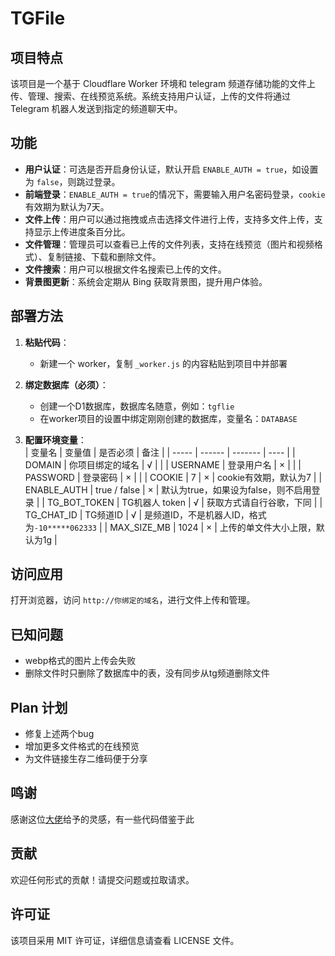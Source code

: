 # TGFile

## 项目特点
该项目是一个基于 Cloudflare Worker 环境和 telegram 频道存储功能的文件上传、管理、搜索、在线预览系统。系统支持用户认证，上传的文件将通过 Telegram 机器人发送到指定的频道聊天中。

## 功能
- **用户认证**：可选是否开启身份认证，默认开启 `ENABLE_AUTH = true`，如设置为 `false`，则跳过登录。
- **前端登录**：`ENABLE_AUTH = true`的情况下，需要输入用户名密码登录，`cookie`有效期为默认为7天。
- **文件上传**：用户可以通过拖拽或点击选择文件进行上传，支持多文件上传，支持显示上传进度条百分比。
- **文件管理**：管理员可以查看已上传的文件列表，支持在线预览（图片和视频格式）、复制链接、下载和删除文件。
- **文件搜索**：用户可以根据文件名搜索已上传的文件。
- **背景图更新**：系统会定期从 Bing 获取背景图，提升用户体验。

## 部署方法

1. **粘贴代码**：
   - 新建一个 worker，复制 `_worker.js` 的内容粘贴到项目中并部署

2. **绑定数据库（必须）**：
   - 创建一个D1数据库，数据库名随意，例如：`tgflie`
   - 在worker项目的设置中绑定刚刚创建的数据库，变量名：`DATABASE`

3. **配置环境变量**：  
   | 变量名 | 变量值 | 是否必须 | 备注 |
   | ----- | ------ | ------- | ---- |
   | DOMAIN | 你项目绑定的域名 | √ |    |
   | USERNAME | 登录用户名 | × |    |
   | PASSWORD | 登录密码 | × |    |
   | COOKIE | 7 | × | cookie有效期，默认为7 |
   | ENABLE_AUTH | true / false | × | 默认为true，如果设为false，则不启用登录 |
   | TG_BOT_TOKEN | TG机器人 token | √ | 获取方式请自行谷歌，下同 |
   | TG_CHAT_ID | TG频道ID | √ | 是频道ID，不是机器人ID，格式为`-10*****062333` |
   | MAX_SIZE_MB | 1024 | × | 上传的单文件大小上限，默认为1g |

## 访问应用
   打开浏览器，访问 `http://你绑定的域名`，进行文件上传和管理。

## 已知问题
- webp格式的图片上传会失败
- 删除文件时只删除了数据库中的表，没有同步从tg频道删除文件

## Plan 计划
- 修复上述两个bug
- 增加更多文件格式的在线预览
- 为文件链接生存二维码便于分享

## 鸣谢
感谢这位[大佬](https://github.com/0-RTT/telegraph)给予的灵感，有一些代码借鉴于此

## 贡献
欢迎任何形式的贡献！请提交问题或拉取请求。

## 许可证
该项目采用 MIT 许可证，详细信息请查看 LICENSE 文件。
